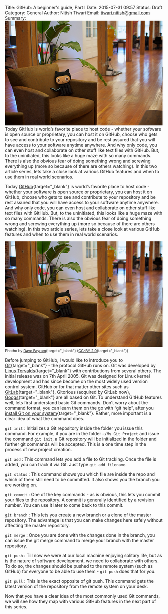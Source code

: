 Title: GitHub: A beginner's guide, Part I
Date: 2015-07-31 09:57
Status: Draft
Category: General
Author: Nitish Tiwari
Email: tiwari.nitish@gmail.com
Summary: !['GitHub office' by Dave Fayram](images/2015-07-31_gitHub_a_beginners_guide_part_1/github_office-dave_fayram.jpg "'GitHub office' by Dave Fayram") Today GitHub is world’s favorite place to host code - whether your software is open source or proprietary, you can host it on GitHub, choose who gets to see and contribute to your repository and be rest assured that you will have access to your software anytime anywhere. And why only code, you can even host and collaborate on other stuff like text files with GitHub. But, to the uninitiated, this looks like a huge maze with so many commands. There is also the obvious fear of doing something wrong and screwing everything up (more so because of there are others watching). In this two article series, lets take a close look at various GitHub features and when to use them in real world scenarios.


Today [GitHub](https://github.com/ "GitHub Home"){target="_blank"} is world’s favorite place to host code - whether your software is open source or proprietary, you can host it on GitHub, choose who gets to see and contribute to your repository and be rest assured that you will have access to your software anytime anywhere. And why only code, you can even host and collaborate on other stuff like text files with GitHub. But, to the uninitiated, this looks like a huge maze with so many commands. There is also the obvious fear of doing something wrong and screwing everything up (more so because of there are others watching). In this two article series, lets take a close look at various GitHub features and when to use them in real world scenarios.

!['GitHub office' by Dave Fayram](images/2015-07-31_gitHub_a_beginners_guide_part_1/github_office-dave_fayram.jpg "'GitHub office' by Dave Fayram")
<small>Photho by [Dave Fayram](https://www.flickr.com/photos/davefayram/ "Dave Fayram profile at Flickr"){target="_blank"} ([CC-BY 2.0](https://creativecommons.org/licenses/by/2.0/ "Creative Commons - Attribution 2.0 Generic (CC BY 2.0)"){target="_blank"})</small>

Before jumping to GitHub, I would like to introduce you to [Git](https://git-scm.com/ "Git Home Page"){target="_blank"} - the protocol GitHub runs on. Git was developed by [Linus Torvalds](https://en.wikipedia.org/wiki/Linus_Torvalds "Torvalds' bio"){target="_blank"} with contributions from several others. The initial release was on 7th April 2005. Git was designed for Linux kernel development and has since become on the most widely used version control system. GitHub or for that matter other sites such as [GitLab](https://about.gitlab.com/ "GitLab Home Page"){target="_blank"}, Gitorious (acquired by GitLab now), [Googs](http://gogs.io/ "Googs Home Page"){target="_blank"} are all based on Git. To understand GitHub features well, lets first understand basic Git commands. Don’t worry about the command format, you can learn them on the go with “git help”, after you [install Git on your system](https://git-scm.com/book/en/v2/Getting-Started-Installing-Git "Getting Started - Installing Git"){target="_blank"}. Rather, more important is a clear idea of what the command does.

```git init```
:   Initializes a Git repository inside the folder you issue this command. For example, if you are in the folder ```~/My_Git_Project``` and issue the command ```git init```, a Git repository will be initialized in the folder and further git commands will be accepted. This is a one time step in the process of new project creation.

```git add```
:   This command lets you add a file to Git tracking. Once the file is added, you can track it via Git. Just type ```git add filename```.

```git status```
:   This command shows you which file are inside the repo and which of them still need to be committed. It also shows you the branch you are working on.

```git commit```
:   One of the key commands - as is obvious, this lets you commit your files to the repository. A commit is generally identified by a revision number. You can use it later to come back to this commit.

```git branch```
:   This lets you create a new branch or a clone of the master repository. The advantage is that you can make changes here safely without affecting the master repository.

```git merge```
:   Once you are done with the changes done in the branch, you can issue the git merge command to merge your branch with the master repository.

```git push```
:   Till now we were at our local machine enjoying solitary life, but as is the nature of software development, we need to collaborate with others. To do so, the changes should be pushed to the remote system (such as GitHub) for everyone to be able to use them - ```git push``` does that for you.

```git pull```
:   This is the exact opposite of git push. This command gets the latest version of the repository from the remote system on your desk.

Now that you have a clear idea of the most commonly used Git commands, we will see how they map with various GitHub features in the next part of this series.
